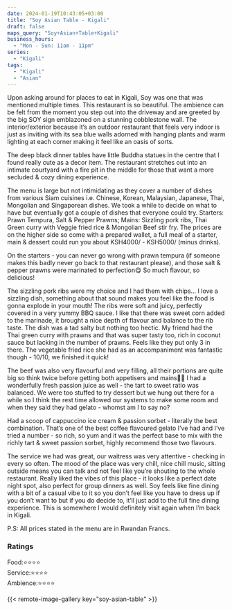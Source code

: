 ```yaml
---
date: 2024-01-19T10:43:05+03:00
title: "Soy Asian Table - Kigali"
draft: false
maps_query: "Soy+Asian+Table+Kigali"
business_hours:
  - "Mon - Sun: 11am - 11pm"
series:
  - "Kigali"
tags:
  - "Kigali"
  - "Asian"
---
```


Upon asking around for places to eat in Kigali, Soy was one that was mentioned multiple times. This restaurant is so beautiful. The ambience can be felt from the moment you step out into the driveway and are greeted by the big SOY sign emblazoned on a stunning cobblestone wall. The interior/exterior because it’s an outdoor restaurant that feels very indoor is just as inviting with its sea blue walls adorned with hanging plants and warm lighting at each corner making it feel like an oasis of sorts.

The deep black dinner tables have little Buddha statues in the centre that I found really cute as a decor item. The restaurant stretches out into an intimate courtyard with a fire pit in the middle for those that want a more secluded & cozy dining experience.

The menu is large but not intimidating as they cover a number of dishes from various Siam cuisines i.e. Chinese, Korean, Malaysian, Japanese, Thai, Mongolian and Singaporean dishes. We took a while to decide on what to have but eventually got a couple of dishes that everyone could try. Starters: Prawn Tempura, Salt & Pepper Prawns; Mains: Sizzling pork ribs, Thai Green curry with Veggie fried rice & Mongolian Beef stir fry. The prices are on the higher side so come with a prepared wallet, a full meal of a starter, main & dessert could run you about KSH4000/ - KSH5000/ (minus drinks).

On the starters - you can never go wrong with prawn tempura (if someone makes this badly never go back to that restaurant please), and those salt & pepper prawns were marinated to perfection😋 So much flavour, so delicious!

The sizzling pork ribs were my choice and I had them with chips… I love a sizzling dish, something about that sound makes you feel like the food is gonna explode in your mouth! The ribs were soft and juicy, perfectly covered in a very yummy BBQ sauce. I like that there was sweet corn added to the marinade, it brought a nice depth of flavour and balance to the rib taste. The dish was a tad salty but nothing too hectic. My friend had the Thai green curry with prawns and that was super tasty too, rich in coconut sauce but lacking in the number of prawns. Feels like they put only 3 in there. The vegetable fried rice she had as an accompaniment was fantastic though - 10/10, we finished it quick!

The beef was also very flavourful and very filling, all their portions are quite big so think twice before getting both appetisers and mains😮‍💨 I had a wonderfully fresh passion juice as well - the tart to sweet ratio was balanced. We were too stuffed to try dessert but we hung out there for a while so I think the rest time allowed our systems to make some room and when they said they had gelato - whomst am I to say no?

Had a scoop of cappuccino ice cream & passion sorbet - literally the best combination. That’s one of the best coffee flavoured gelato I’ve had and I’ve tried a number - so rich, so yum and it was the perfect base to mix with the richly tart & sweet passion sorbet, highly recommend those two flavours.

The service we had was great, our waitress was very attentive - checking in every so often. The mood of the place was very chill, nice chill music, sitting outside means you can talk and not feel like you’re shouting to the whole restaurant. Really liked the vibes of this place - it looks like a perfect date night spot, also perfect for group dinners as well. Soy feels like fine dining with a bit of a casual vibe to it so you don’t feel like you have to dress up if you don’t want to but if you do decide to, it’ll just add to the full fine dining experience. This is somewhere I would definitely visit again when I’m back in Kigali.

P.S: All prices stated in the menu are in Rwandan Francs.

### Ratings

Food:⭐️⭐️⭐️⭐️<br>
Service:⭐️⭐️⭐️⭐️<br>
Ambience:⭐️⭐️⭐️⭐️<br>

{{< remote-image-gallery key="soy-asian-table" >}}

